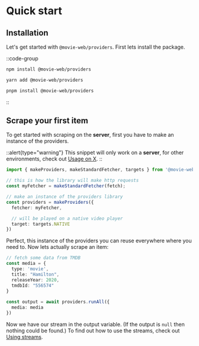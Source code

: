 # Quick start

## Installation

Let's get started with `@movie-web/providers`. First lets install the package.

::code-group
  ```bash [NPM]
  npm install @movie-web/providers
  ```
  ```bash [Yarn]
  yarn add @movie-web/providers
  ```
  ```bash [PNPM]
  pnpm install @movie-web/providers
  ```
::

## Scrape your first item

To get started with scraping on the **server**, first you have to make an instance of the providers.

::alert{type="warning"}
This snippet will only work on a **server**, for other environments, check out [Usage on X](../2.Essentials/0.usage-on-x.md).
::

```ts [index.ts (server)]
import { makeProviders, makeStandardFetcher, targets } from '@movie-web/providers';

// this is how the library will make http requests
const myFetcher = makeStandardFetcher(fetch);

// make an instance of the providers library
const providers = makeProviders({
  fetcher: myFetcher,

  // will be played on a native video player
  target: targets.NATIVE
})
```

Perfect, this instance of the providers you can reuse everywhere where you need to.
Now lets actually scrape an item:

```ts [index.ts (server)]
// fetch some data from TMDB
const media = {
  type: 'movie',
  title: "Hamilton",
  releaseYear: 2020,
  tmdbId: "556574"
}
  
const output = await providers.runAll({
  media: media
})
```

Now we have our stream in the output variable. (If the output is `null` then nothing could be found.)
To find out how to use the streams, check out [Using streams](../2.Essentials/4.using-streams.md).
